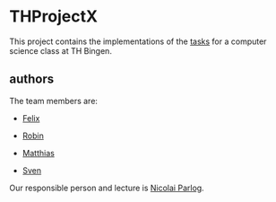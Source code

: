 # THProjectX

This project contains the implementations of the [tasks](https://olat.vcrp.de/auth/RepositoryEntry/1676804160/CourseNode/96508359362599) for a computer science class at TH Bingen.


## authors

The team members are:

- [Felix](https://github.com/FlixsTHB)

- [Robin](https://github.com/RobinGoetz)

- [Matthias](https://github.com/Matze93)

- [Sven](https://github.com/zvenon)


Our responsible person and lecture is [Nicolai Parlog](https://github.com/nicolaiparlog).


